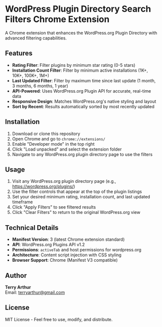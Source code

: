 # WordPress Plugin Directory Search Filters Chrome Extension

A Chrome extension that enhances the WordPress.org Plugin Directory with advanced filtering capabilities.

## Features

- **Rating Filter**: Filter plugins by minimum star rating (0-5 stars)
- **Installation Count Filter**: Filter by minimum active installations (1K+, 10K+, 100K+, 1M+)
- **Last Updated Filter**: Filter by maximum time since last update (1 month, 3 months, 6 months, 1 year)
- **API-Powered**: Uses WordPress.org Plugin API for accurate, real-time data
- **Responsive Design**: Matches WordPress.org's native styling and layout
- **Sort by Recent**: Results automatically sorted by most recently updated

## Installation

1. Download or clone this repository
2. Open Chrome and go to `chrome://extensions/`
3. Enable "Developer mode" in the top right
4. Click "Load unpacked" and select the extension folder
5. Navigate to any WordPress.org plugin directory page to use the filters

## Usage

1. Visit any WordPress.org plugin directory page (e.g., https://wordpress.org/plugins/)
2. Use the filter controls that appear at the top of the plugin listings
3. Set your desired minimum rating, installation count, and last updated timeframe
4. Click "Apply Filters" to see filtered results
5. Click "Clear Filters" to return to the original WordPress.org view

## Technical Details

- **Manifest Version**: 3 (latest Chrome extension standard)
- **API**: WordPress.org Plugins API v1.2
- **Permissions**: `activeTab` and host permissions for wordpress.org
- **Architecture**: Content script injection with CSS styling
- **Browser Support**: Chrome (Manifest V3 compatible)

## Author

**Terry Arthur**  
Email: terryarthur@gmail.com

## License

MIT License - Feel free to use, modify, and distribute.
